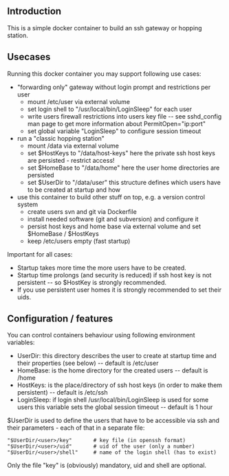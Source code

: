## Introduction

This is a simple docker container to build an ssh gateway or
hopping station.

## Usecases

Running this docker container you may support following use cases:

 * "forwarding only" gateway without login prompt and restrictions per user
   - mount /etc/user via external volume
   - set login shell to "/usr/local/bin/LoginSleep" for each user
   - write users firewall restrictions into users key file -- see 
	sshd_config man page to get more information about PermitOpen="ip:port"
   - set global variable "LoginSleep" to configure session timeout
 * run a "classic hopping station"
   - mount /data via external volume
   - set $HostKeys to     "/data/host-keys"
	here the private ssh host keys are persisted - restrict access!
   - set $HomeBase to     "/data/home"
	here the user home directories are persisted
   - set $UserDir to      "/data/user"
     this structure defines which users have to be created at startup and how
 * use this container to build other stuff on top, e.g. a version control system
   - create users svn and git via Dockerfile
   - install needed software (git and subversion) and configure it
   - persist host keys and home base via external volume and set $HomeBase / $HostKeys
   - keep /etc/users empty (fast startup)

Important for all cases:

* Startup takes more time the more users have to be created.
* Startup time prolongs (and security is reduced) if ssh host key is not persistent -- so $HostKey is strongly recommended.
* If you use persistent user homes it is strongly recommended to set their uids.


## Configuration / features

You can control containers behaviour using following environment variables:

* UserDir:	this directory describes the user to create at startup time
		and their properties (see below) -- default is /etc/user
* HomeBase:	is the home directory for the created users -- default is /home
* HostKeys:	is the place/directory of ssh host keys (in order to make them
		persistent) -- default is /etc/ssh
* LoginSleep:	if login shell /usr/local/bin/LoginSleep is used for some users
		this variable sets the global session timeout -- default is 1 hour

$UserDir is used to define the users that have to be accessible via ssh and 
their parameters - each of that in a separate file:

    "$UserDir/<user>/key"		# key file (in openssh format)
    "$UserDir/<user>/uid"		# uid of the user (only a number)
    "$UserDir/<user>/shell"		# name of the login shell (has to exist)

Only the file "key" is (obviously) mandatory, uid and shell are optional.


